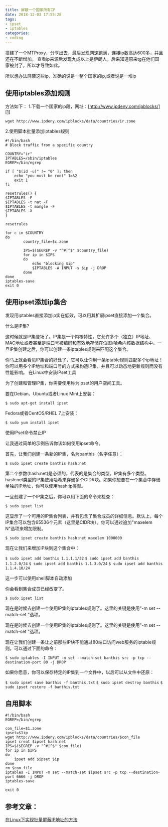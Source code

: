 ```yaml
---
title: 屏蔽一个国家所有IP
date: 2018-12-03 17:55:28
tags:
- ipset
- iptables
categories:
- coding
---
```


搭建了一个MTProxy，分享出去，最后发现网速跑满，连接ip数高达600多，并且还在不断增加。
查看ip来源后发现九成以上是伊朗人，后来知道原来tg在他们国家被封了，所以才导致如此。

所以想办法屏蔽这些ip，准确的说是一整个国家的ip,或者说是一堆ip

## 使用iptables添加规则

方法如下：
1.下载一个国家的ip段，网址：[http://www.ipdeny.com/ipblocks/][1]

`wget http://www.ipdeny.com/ipblocks/data/countries/ir.zone`

2.使用脚本批量添加iptables规则

```shell
#!/bin/bash
# Block traffic from a specific country

COUNTRY="ir"
IPTABLES=/sbin/iptables
EGREP=/bin/egrep

if [ "$(id -u)" != "0" ]; then
    echo "you must be root" 1>&2
    exit 1
fi

resetrules() {
$IPTABLES -F
$IPTABLES -t nat -F
$IPTABLES -t mangle -F
$IPTABLES -X
}

resetrules

for c in $COUNTRY
do
        country_file=$c.zone

        IPS=$($EGREP -v "^#|^$" $country_file)
        for ip in $IPS
        do
            echo "blocking $ip"
            $IPTABLES -A INPUT -s $ip -j DROP
        done
done
iptables-save
exit 0
```

## 使用ipset添加ip集合

发现用iptables直接添加ip实在低效，可以用其扩展ipset直接添加一个集合。

什么是IP集?

这时候就是IP集登场了。IP集是一个内核特性，它允许多个（独立）IP地址、MAC地址或者甚至是端口号被编码和有效地存储在位图/哈希内核数据结构中。一旦IP集创建之后，你可以创建一条iptables规则来匹配这个集合。

你马上就会看见IP集合的好处了，它可以让你用一条iptable规则匹配多个ip地址！你可以用多个IP地址和端口号的方式来构造IP集，并且可以动态地更新规则而没有性能影响。
在Linux中安装IPset工具

为了创建和管理IP集，你需要使用称为ipset的用户空间工具。

要在Debian、Ubuntu或者Linux Mint上安装：

`$ sudo apt-get install ipset`

Fedora或者CentOS/RHEL 7上安装：

`$ sudo yum install ipset`

使用IPset命令禁止IP

让我通过简单的示例告诉你该如何使用ipset命令。

首先，让我们创建一条新的IP集，名为banthis（名字任意）：

`$ sudo ipset create banthis hash:net`

第二个参数(hash:net)是必须的，代表的是集合的类型。IP集有多个类型。hash:net类型的IP集使用哈希来存储多个CIDR块。如果你想要在一个集合中存储单独的IP地址，你可以使用hash:ip类型。

一旦创建了一个IP集之后，你可以用下面的命令来检查：

`$ sudo ipset list`

这显示了一个可用的IP集合列表，并有包含了集合成员的详细信息。默认上，每个IP集合可以包含65536个元素（这里是CIDR块）。你可以通过追加"maxelem N"选项来增加限制。

`$ sudo ipset create banthis hash:net maxelem 1000000`

现在让我们来增加IP块到这个集合中：

`$ sudo ipset add banthis 1.1.1.1/32`
`$ sudo ipset add banthis 1.1.2.0/24`
`$ sudo ipset add banthis 1.1.3.0/24`
`$ sudo ipset add banthis 1.1.4.10/24`

这一步可以使用shell脚本自动添加

你会看到集合成员已经改变了。

`$ sudo ipset list`

现在是时候去创建一个使用IP集的iptables规则了。这里的关键是使用"-m set --match-set "选项。

现在是时候去创建一个使用IP集的iptables规则了。这里的关键是使用"-m set --match-set "选项。

现在让我们创建一条让之前那些IP块不能通过80端口访问web服务的iptable规则。可以通过下面的命令：

`$ sudo iptables -I INPUT -m set --match-set banthis src -p tcp --destination-port 80 -j DROP`

如果你愿意，你可以保存特定的IP集到一个文件中，以后可以从文件中还原：

`$ sudo ipset save banthis -f banthis.txt`
`$ sudo ipset destroy banthis`
`$ sudo ipset restore -f banthis.txt`

## 自用脚本

```shell
#!/bin/bash
EGREP=/bin/egrep

con_file=$1.zone
ipset=$1ip
wget http://www.ipdeny.com/ipblocks/data/countries/$con_file
ipset creat $ipset hash:net    
IPS=$($EGREP -v "^#|^$" $con_file)
for ip in $IPS
do
    ipset add $ipset $ip
done
rm $con_file
iptables -I INPUT -m set --match-set $ipset src -p tcp --destination-port 6666 -j DROP
iptables-save

exit 0
```

## 参考文章：

[在Linux下实现批量屏蔽IP地址的方法][2]

  [1]: http://www.ipdeny.com/ipblocks/
  [2]: https://www.jb51.net/Linuxjishu/339309.html